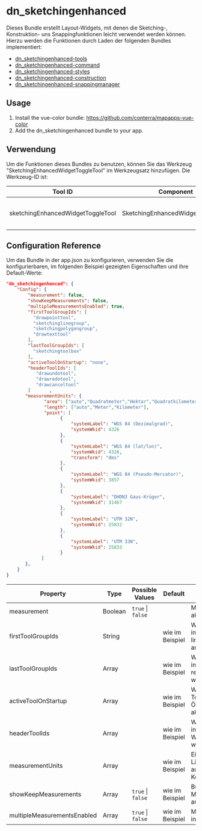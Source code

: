 # dn_sketchingenhanced

Dieses Bundle erstellt Layout-Widgets, mit denen die Sketching-, Konstruktion- uns Snappingfunktionen leicht verwendet werden können. Hierzu werden die Funktionen durch Laden der folgenden Bundles implementiert:

* [dn_sketchingenhanced-tools](#bundle=dn_sketchingenhanced-tools@)
* [dn_sketchingenhanced-command](#bundle=dn_sketchingenhanced-command@)
* [dn_sketchingenhanced-styles](#bundle=dn_sketchingenhanced-styles@)
* [dn_sketchingenhanced-construction](#bundle=dn_sketchingenhanced-construction@)
* [dn_sketchingenhanced-snappingmanager](#bundle=dn_sketchingenhanced-snappingmanager@)

## Usage

1. Install the vue-color bundle: https://github.com/conterra/mapapps-vue-color
2. Add the dn_sketchingenhanced bundle to your app.


## Verwendung

Um die Funktionen dieses Bundles zu benutzen, können Sie das Werkzeug "SketchingEnhancedWidgetToggleTool" im Werkzeugsatz hinzufügen. Die Werkzeug-ID ist:

| Tool ID                           | Component                         | Description                      |
|-----------------------------------|-----------------------------------|----------------------------------|
| sketchingEnhancedWidgetToggleTool | SketchingEnhancedWidgetToggleTool | Zeichnen- und Editier-Werkzeuge. |

## Configuration Reference

Um das Bundle in der app.json zu konfigurieren, verwenden Sie die konfigurierbaren, im folgenden Beispiel gezeigten Eigenschaften und ihre Default-Werte:

```json
"dn_sketchingenhanced": {
    "Config": {
        "measurement": false,
        "showKeepMeasurements": false,
        "multipleMeasurementsEnabled": true,
        "firstToolGroupIds": [
          "drawpointtool",
          "sketchinglinegroup",
          "sketchingpolygongroup",
          "drawtexttool"
        ],
        "lastToolGroupIds": [
          "sketchingtoolbox"
        ],
        "activeToolOnStartup": "none",
        "headerToolIds": [
           "drawundotool",
           "drawredotool",
           "drawcanceltool"
        ]       ,
       "measurementUnits": {
              "area": ["auto","Quadratmeter","Hektar","Quadratkilometer"],
              "length": ["auto","Meter","Kilometer"],
              "point": [
                    {
                        "systemLabel": "WGS 84 (Dezimalgrad)",
                        "systemWkid": 4326
                    },
                    {
                        "systemLabel": "WGS 84 (lat/lon)",
                        "systemWkid": 4326,
                        "transform": "dms"
                    },
                    {
                        "systemLabel": "WGS 84 (Pseudo-Mercator)",
                        "systemWkid": 3857
                    },
                    {
                        "systemLabel": "DHDN3 Gaus-Krüger",
                        "systemWkid": 31467
                    },
                    {
                        "systemLabel": "UTM 32N",
                        "systemWkid": 25832
                    },
                    {
                        "systemLabel": "UTM 33N",
                        "systemWkid": 25833
                    }
             ]
       },
    }
}
```

| Property              | Type    | Possible Values               | Default                  | Description                                                |
|-----------------------|---------|-------------------------------|--------------------------|------------------------------------------------------------|
| measurement           | Boolean | ```true``` &#124; ```false``` |                          | Messmodus aktivieren                                       |
| firstToolGroupIds     | String  |                               | wie im Beispiel          | Werkzeug-Ids, die im Widget in der linken Hälfte angezeigt werden         |
| lastToolGroupIds      | Array   |                               | wie im Beispiel          | Werkzeug-Ids, die im Widget im Header rechts angezeigt werden        |
| activeToolOnStartup   | Array   |                               | wie im Beispiel          | Werkzeug-Id des Tools, welches beim Öffnen des Widgets aktiviert wird        |
| headerToolIds         | Array   |                               | wie im Beispiel          | Werkzeug-Ids, die im Header des Widget angezeigt werden    |
| measurementUnits      | Array   |                               | wie im Beispiel          | Einheiten für Fläche, Länge und die auszuwählenden Koordinatensysteme   |
| showKeepMeasurements  | Array   | ```true``` &#124; ```false``` | wie im Beispiel          |  Button für Mehrfachmessungen anzeigen  |
| multipleMeasurementsEnabled  | Array   | ```true``` &#124; ```false``` | wie im Beispiel   | Mehrfachmessungen initial aktivieren  |
